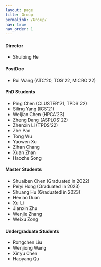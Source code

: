 ```yaml
---
layout: page
title: Group
permalink: /Group/
nav: true
nav_order: 1
---
```

#### **Director**
- Shuibing He

#### **PostDoc**
- Rui Wang (ATC'20, TOS'22, MICRO'22)

#### **PhD Students**
- Ping Chen (CLUSTER'21, TPDS'22)
- Siling Yang (ICS'21)
- Weijian Chen (HPCA'23)
- Zheng Dang (ASPLOS'22)
- Zhenxin Li (TPDS'22)
- Zhe Pan
- Tong Wu
- Yaowen Xu
- Zihan Chang
- Xuan Zhan
- Haozhe Song

#### **Master Students**
- Shuaiben Chen (Graduated in 2022)
- Peiyi Hong (Graduated in 2023)
- Shuang Hu (Graduated in 2023)
- Hexiao Duan
- Xu Li
- Jianxin Zhu
- Wenjie Zhang
- Weixu Zong

#### **Undergraduate Students**
- Rongchen Liu
- Wenjiong Wang
- Xinyu Chen
- Haoyang Qu